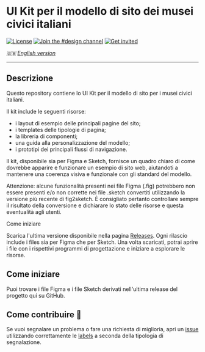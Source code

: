 # UI Kit per il modello di sito dei musei civici italiani

[![License](https://img.shields.io/github/license/italia/design-ui-kit.svg)](https://github.com/italia/design-ui-kit/blob/main/LICENSE)
[![Join the #design channel](https://img.shields.io/badge/Slack%20channel-%23design-blue.svg)](https://developersitalia.slack.com/messages/C7VPAUVB3/)
[![Get invited](https://slack.developers.italia.it/badge.svg)](https://slack.developers.italia.it/)

_🇬🇧 [English version](README.EN.md)_

--- 

## Descrizione

Questo repository contiene lo UI Kit per il modello di sito per i musei civici italiani.

Il kit include le seguenti risorse:

- i layout di esempio delle principali pagine del sito;
- i templates delle tipologie di pagina;
- la libreria di componenti;
- una guida alla personalizzazione del modello;
- i prototipi dei principali flussi di navigazione.

Il kit, disponibile sia per Figma e Sketch, fornisce un quadro chiaro di come dovrebbe apparire e funzionare un esempio di sito web, aiutandoti a mantenere una coerenza visiva e funzionale con gli standard del modello.

Attenzione: alcune funzionalità presenti nei file Figma (.fig) potrebbero non essere presenti e/o non corrette nei file .sketch convertiti utilizzando la versione più recente di fig2sketch. È consigliato pertanto controllare sempre il risultato della conversione e dichiarare lo stato delle risorse e questa eventualità agli utenti.

Come iniziare

Scarica l'ultima versione disponibile nella pagina [Releases](https://github.com/italia/design-musei-ui-kit/releases). Ogni rilascio include i files sia per Figma che per Sketch. Una volta scaricati, potrai aprire i file con i rispettivi programmi di progettazione e iniziare a esplorare le risorse.

## Come iniziare

Puoi trovare i file Figma e i file Sketch derivati nell'ultima release 
del progetto qui su GitHub.

## Come contribuire 💙

Se vuoi segnalare un problema o fare una richiesta di miglioria, apri un [issue](https://github.com/italia/design-asl-ui-kit/issues) utilizzando correttamente le [labels](https://github.com/italia/design-asl-ui-kit/labels) a seconda della tipologia di segnalazione.


